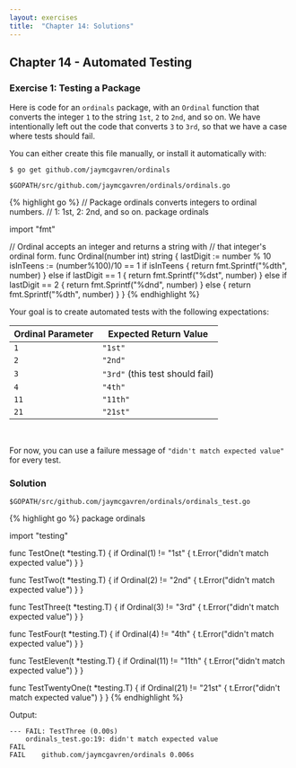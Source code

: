 ```yaml
---
layout: exercises
title:  "Chapter 14: Solutions"
---
```


## Chapter 14 - Automated Testing

### Exercise 1: Testing a Package

Here is code for an `ordinals` package, with an `Ordinal` function that converts the integer `1` to the string `1st`, `2` to `2nd`, and so on. We have intentionally left out the code that converts `3` to `3rd`, so that we have a case where tests should fail.

You can either create this file manually, or install it automatically with:

``` text
$ go get github.com/jaymcgavren/ordinals
```

`$GOPATH/src/github.com/jaymcgavren/ordinals/ordinals.go`

{% highlight go %}
// Package ordinals converts integers to ordinal numbers.
// 1: 1st, 2: 2nd, and so on.
package ordinals

import "fmt"

// Ordinal accepts an integer and returns a string with
// that integer's ordinal form.
func Ordinal(number int) string {
	lastDigit := number % 10
	isInTeens := (number%100)/10 == 1
	if isInTeens {
		return fmt.Sprintf("%dth", number)
	} else if lastDigit == 1 {
		return fmt.Sprintf("%dst", number)
	} else if lastDigit == 2 {
		return fmt.Sprintf("%dnd", number)
	} else {
		return fmt.Sprintf("%dth", number)
	}
}
{% endhighlight %}

Your goal is to create automated tests with the following expectations:

| Ordinal Parameter | Expected Return Value |
| ----------------- | --------------------- |
| `1` | `"1st"` |
| `2` | `"2nd"` |
| `3` | `"3rd"` (this test should fail) |
| `4` | `"4th"` |
| `11` | `"11th"` |
| `21` | `"21st"` |

&nbsp;

For now, you can use a failure message of `"didn't match expected value"` for every test.

### Solution

`$GOPATH/src/github.com/jaymcgavren/ordinals/ordinals_test.go`

{% highlight go %}
package ordinals

import "testing"

func TestOne(t *testing.T) {
	if Ordinal(1) != "1st" {
		t.Error("didn't match expected value")
	}
}

func TestTwo(t *testing.T) {
	if Ordinal(2) != "2nd" {
		t.Error("didn't match expected value")
	}
}

func TestThree(t *testing.T) {
	if Ordinal(3) != "3rd" {
		t.Error("didn't match expected value")
	}
}

func TestFour(t *testing.T) {
	if Ordinal(4) != "4th" {
		t.Error("didn't match expected value")
	}
}

func TestEleven(t *testing.T) {
	if Ordinal(11) != "11th" {
		t.Error("didn't match expected value")
	}
}

func TestTwentyOne(t *testing.T) {
	if Ordinal(21) != "21st" {
		t.Error("didn't match expected value")
	}
}
{% endhighlight %}

Output:

``` text
--- FAIL: TestThree (0.00s)
	ordinals_test.go:19: didn't match expected value
FAIL
FAIL	github.com/jaymcgavren/ordinals	0.006s
```
